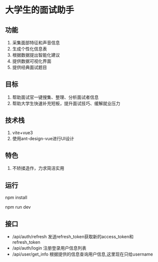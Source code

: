 # 大学生的面试助手  

## 功能  

1. 采集面部特征和声音信息  
2. 生成个性化信息表  
3. 根据数据提出智能化建议  
4. 提供数据可视化界面  
5. 提供经典面试题目  

## 目标

1. 帮助面试官一键搜集、整理、分析面试者信息  
2. 帮助大学生快速补充短板，提升面试技巧、缓解就业压力  

## 技术栈

1. vite+vue3  
2. 使用ant-design-vue进行UI设计  

## 特色

1. 不矫揉造作，力求简洁实用

## 运行

npm install  

npm run dev  

## 接口  

- /api/auth/refresh  发送refresh_token获取新的access_token和refresh_token
- /api/auth/login   注册登录用户信息列表
- /api/user/get_info  根据提供的信息查询用户信息,这里现在只给username